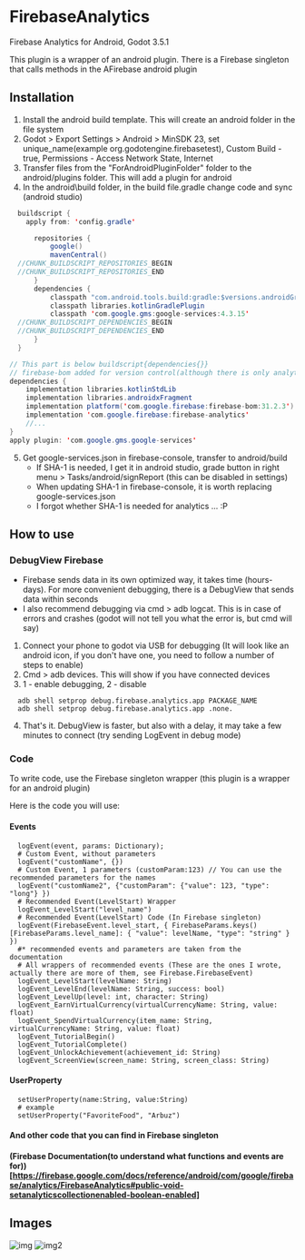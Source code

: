 # FirebaseAnalytics

Firebase Analytics for Android, Godot 3.5.1

This plugin is a wrapper of an android plugin. There is a Firebase singleton that calls methods in the AFirebase android plugin


## Installation
1. Install the android build template. This will create an android folder in the file system
2. Godot > Export Settings > Android > MinSDK 23, set unique_name(example org.godotengine.firebasetest), Custom Build - true, Permissions - Access Network State, Internet
3. Transfer files from the "ForAndroidPluginFolder" folder to the android/plugins folder. This will add a plugin for android
4. In the android\build folder, in the build file.gradle change code and sync (android studio)
``` java
  buildscript {
    apply from: 'config.gradle'

      repositories {
          google()
          mavenCentral()
  //CHUNK_BUILDSCRIPT_REPOSITORIES_BEGIN
  //CHUNK_BUILDSCRIPT_REPOSITORIES_END
      }
      dependencies {
          classpath "com.android.tools.build:gradle:$versions.androidGradlePlugin"
          classpath libraries.kotlinGradlePlugin
          classpath 'com.google.gms:google-services:4.3.15'
  //CHUNK_BUILDSCRIPT_DEPENDENCIES_BEGIN
  //CHUNK_BUILDSCRIPT_DEPENDENCIES_END
      }
  }

// This part is below buildscript{dependencies{}}
// firebase-bom added for version control(although there is only analytics here)
dependencies {
    implementation libraries.kotlinStdLib
    implementation libraries.androidxFragment
    implementation platform('com.google.firebase:firebase-bom:31.2.3')
    implementation 'com.google.firebase:firebase-analytics'
    //...
}
apply plugin: 'com.google.gms.google-services'
```
5. Get google-services.json in firebase-console, transfer to android/build
    * If SHA-1 is needed, I get it in android studio, grade button in right menu > Tasks/android/signReport (this can be disabled in settings)
    * When updating SHA-1 in firebase-console, it is worth replacing google-services.json
    * I forgot whether SHA-1 is needed for analytics ... :P

## How to use

### DebugView Firebase

* Firebase sends data in its own optimized way, it takes time (hours-days). For more convenient debugging, there is a DebugView that sends data within seconds
* I also recommend debugging via cmd > adb logcat. This is in case of errors and crashes (godot will not tell you what the error is, but cmd will say)

1. Connect your phone to godot via USB for debugging (It will look like an android icon, if you don't have one, you need to follow a number of steps to enable)
2. Cmd > adb devices. This will show if you have connected devices
3. 1 - enable debugging, 2 - disable
```
  adb shell setprop debug.firebase.analytics.app PACKAGE_NAME
  adb shell setprop debug.firebase.analytics.app .none.
```
4. That's it. DebugView is faster, but also with a delay, it may take a few minutes to connect (try sending LogEvent in debug mode)

### Code

To write code, use the Firebase singleton wrapper (this plugin is a wrapper for an android plugin)

Here is the code you will use:

#### Events
``` gdscript
  logEvent(event, params: Dictionary);
  # Custom Event, without parameters
  logEvent("customName", {})
  # Custom Event, 1 parameters (customParam:123) // You can use the recommended parameters for the names
  logEvent("customName2", {"customParam": {"value": 123, "type": "long"} })
  # Recommended Event(LevelStart) Wrapper
  logEvent_LevelStart("level_name")
  # Recommended Event(LevelStart) Code (In Firebase singleton)
  logEvent(FirebaseEvent.level_start, { FirebaseParams.keys()[FirebaseParams.level_name]: { "value": levelName, "type": "string" } })
  #* recommended events and parameters are taken from the documentation
  # All wrappers of recommended events (These are the ones I wrote, actually there are more of them, see Firebase.FirebaseEvent)
  logEvent_LevelStart(levelName: String)
  logEvent_LevelEnd(levelName: String, success: bool)
  logEvent_LevelUp(level: int, character: String)
  logEvent_EarnVirtualCurrency(virtualCurrencyName: String, value: float)
  logEvent_SpendVirtualCurrency(item_name: String, virtualCurrencyName: String, value: float)
  logEvent_TutorialBegin()
  logEvent_TutorialComplete()
  logEvent_UnlockAchievement(achievement_id: String)
  logEvent_ScreenView(screen_name: String, screen_class: String)
```
#### UserProperty
``` gdscript
  setUserProperty(name:String, value:String)
  # example
  setUserProperty("FavoriteFood", "Arbuz")
```
#### And other code that you can find in Firebase singleton

#### (Firebase Documentation(to understand what functions and events are for))[https://firebase.google.com/docs/reference/android/com/google/firebase/analytics/FirebaseAnalytics#public-void-setanalyticscollectionenabled-boolean-enabled]

## Images

![img](https://github.com/Qumico/FirebaseAnalytics/blob/main/Resources/preview1.png)
![img2](https://github.com/Qumico/FirebaseAnalytics/blob/main/Resources/preview2.png)

